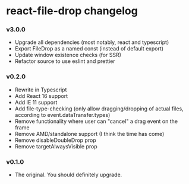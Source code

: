 # react-file-drop changelog

### v3.0.0

- Upgrade all dependencies (most notably, react and typescript)
- Export FileDrop as a named const (instead of default export)
- Update window existence checks (for SSR)
- Refactor source to use eslint and prettier

### v0.2.0

- Rewrite in Typescript
- Add React 16 support
- Add IE 11 support
- Add file-type-checking (only allow dragging/dropping of actual files, according to event.dataTransfer.types)
- Remove functionality where user can "cancel" a drag event on the frame
- Remove AMD/standalone support (I think the time has come)
- Remove disableDoubleDrop prop
- Remove targetAlwaysVisible prop

### v0.1.0

- The original. You should definitely upgrade.
